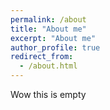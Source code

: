 ```yaml
---
permalink: /about
title: "About me"
excerpt: "About me"
author_profile: true
redirect_from: 
  - /about.html
---
```


Wow this is empty 
